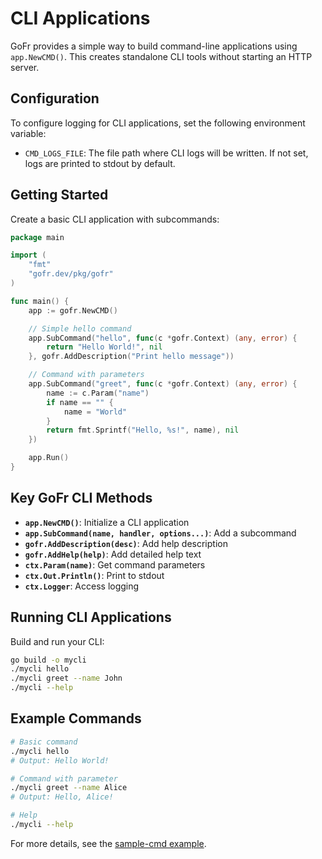 # CLI Applications 

GoFr provides a simple way to build command-line applications using `app.NewCMD()`. This creates standalone CLI tools without starting an HTTP server.

## Configuration
To configure logging for CLI applications, set the following environment variable:
- `CMD_LOGS_FILE`: The file path where CLI logs will be written. If not set, logs are printed to stdout by default.


## Getting Started

Create a basic CLI application with subcommands:

```go
package main

import (
	"fmt"
	"gofr.dev/pkg/gofr"
)

func main() {
	app := gofr.NewCMD()

	// Simple hello command
	app.SubCommand("hello", func(c *gofr.Context) (any, error) {
		return "Hello World!", nil
	}, gofr.AddDescription("Print hello message"))

	// Command with parameters
	app.SubCommand("greet", func(c *gofr.Context) (any, error) {
		name := c.Param("name")
		if name == "" {
			name = "World"
		}
		return fmt.Sprintf("Hello, %s!", name), nil
	})

	app.Run()
}
```

## Key GoFr CLI Methods

- **`app.NewCMD()`**: Initialize a CLI application
- **`app.SubCommand(name, handler, options...)`**: Add a subcommand
- **`gofr.AddDescription(desc)`**: Add help description
- **`gofr.AddHelp(help)`**: Add detailed help text
- **`ctx.Param(name)`**: Get command parameters
- **`ctx.Out.Println()`**: Print to stdout
- **`ctx.Logger`**: Access logging

## Running CLI Applications

Build and run your CLI:

```bash
go build -o mycli
./mycli hello
./mycli greet --name John
./mycli --help
```

## Example Commands

```bash
# Basic command
./mycli hello
# Output: Hello World!

# Command with parameter
./mycli greet --name Alice  
# Output: Hello, Alice!

# Help
./mycli --help
```

For more details, see the [sample-cmd example](../../../examples/sample-cmd).
